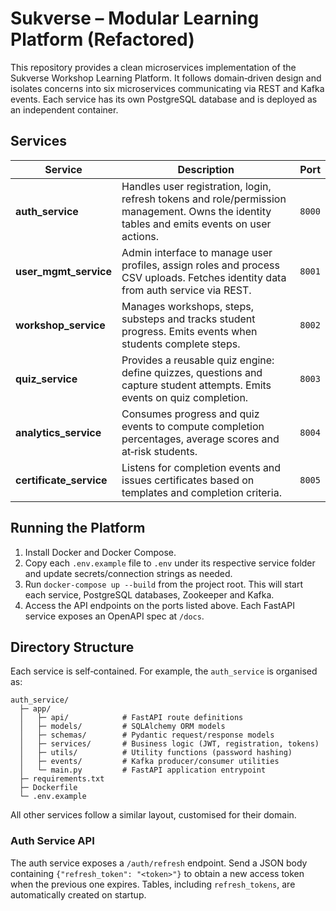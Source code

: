 # Sukverse – Modular Learning Platform (Refactored)

This repository provides a clean microservices implementation of the Sukverse Workshop Learning Platform.  It follows domain‑driven design and isolates concerns into six microservices communicating via REST and Kafka events.  Each service has its own PostgreSQL database and is deployed as an independent container.

## Services

| Service | Description | Port |
|--------|-------------|------|
| **auth_service** | Handles user registration, login, refresh tokens and role/permission management.  Owns the identity tables and emits events on user actions. | `8000` |
| **user_mgmt_service** | Admin interface to manage user profiles, assign roles and process CSV uploads.  Fetches identity data from auth service via REST. | `8001` |
| **workshop_service** | Manages workshops, steps, substeps and tracks student progress.  Emits events when students complete steps. | `8002` |
| **quiz_service** | Provides a reusable quiz engine: define quizzes, questions and capture student attempts.  Emits events on quiz completion. | `8003` |
| **analytics_service** | Consumes progress and quiz events to compute completion percentages, average scores and at‑risk students. | `8004` |
| **certificate_service** | Listens for completion events and issues certificates based on templates and completion criteria. | `8005` |

## Running the Platform

1. Install Docker and Docker Compose.
2. Copy each `.env.example` file to `.env` under its respective service folder and update secrets/connection strings as needed.
3. Run `docker-compose up --build` from the project root.  This will start each service, PostgreSQL databases, Zookeeper and Kafka.
4. Access the API endpoints on the ports listed above.  Each FastAPI service exposes an OpenAPI spec at `/docs`.

## Directory Structure

Each service is self‑contained.  For example, the `auth_service` is organised as:

```
auth_service/
  ├─ app/
  │   ├─ api/            # FastAPI route definitions
  │   ├─ models/         # SQLAlchemy ORM models
  │   ├─ schemas/        # Pydantic request/response models
  │   ├─ services/       # Business logic (JWT, registration, tokens)
  │   ├─ utils/          # Utility functions (password hashing)
  │   ├─ events/         # Kafka producer/consumer utilities
  │   └─ main.py         # FastAPI application entrypoint
  ├─ requirements.txt
  ├─ Dockerfile
  └─ .env.example
```

All other services follow a similar layout, customised for their domain.

### Auth Service API

The auth service exposes a `/auth/refresh` endpoint. Send a JSON body containing
`{"refresh_token": "<token>"}` to obtain a new access token when the previous
one expires. Tables, including `refresh_tokens`, are automatically created on
startup.